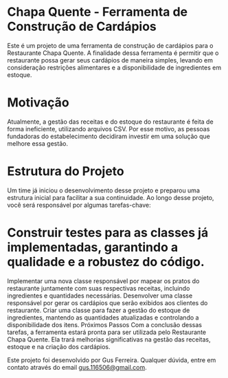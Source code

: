 # Chapa Quente - Ferramenta de Construção de Cardápios
Este é um projeto de uma ferramenta de construção de cardápios para o Restaurante Chapa Quente. A finalidade dessa ferramenta é permitir que o restaurante possa gerar seus cardápios de maneira simples, levando em consideração restrições alimentares e a disponibilidade de ingredientes em estoque.

# Motivação
Atualmente, a gestão das receitas e do estoque do restaurante é feita de forma ineficiente, utilizando arquivos CSV. Por esse motivo, as pessoas fundadoras do estabelecimento decidiram investir em uma solução que melhore essa gestão.

# Estrutura do Projeto
Um time já iniciou o desenvolvimento desse projeto e preparou uma estrutura inicial para facilitar a sua continuidade. Ao longo desse projeto, você será responsável por algumas tarefas-chave:

# Construir testes para as classes já implementadas, garantindo a qualidade e a robustez do código.
Implementar uma nova classe responsável por mapear os pratos do restaurante juntamente com suas respectivas receitas, incluindo ingredientes e quantidades necessárias.
Desenvolver uma classe responsável por gerar os cardápios que serão exibidos aos clientes do restaurante.
Criar uma classe para fazer a gestão do estoque de ingredientes, mantendo as quantidades atualizadas e controlando a disponibilidade dos itens.
Próximos Passos
Com a conclusão dessas tarefas, a ferramenta estará pronta para ser utilizada pelo Restaurante Chapa Quente. Ela trará melhorias significativas na gestão das receitas, estoque e na criação dos cardápios.

Este projeto foi desenvolvido por Gus Ferreira. Qualquer dúvida, entre em contato através do email gus.116506@gmail.com.
